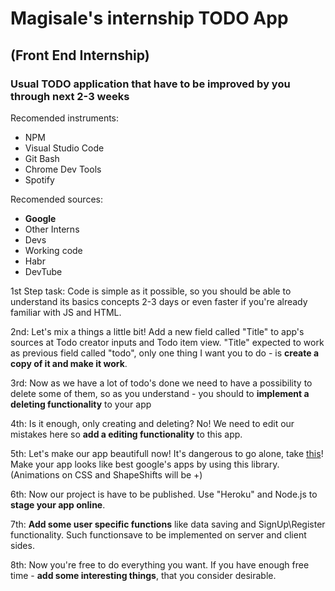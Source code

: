 # Magisale's internship TODO App
## (Front End Internship)
### Usual TODO application that have to be improved by you through next 2-3 weeks

Recomended instruments: 
 * NPM
 * Visual Studio Code
 * Git Bash
 * Chrome Dev Tools
 * Spotify
 
 Recomended sources:
 * **Google**
 * Other Interns
 * Devs
 * Working code
 * Habr
 * DevTube
 
1st Step task: Code is simple as it possible, so you should be able to understand its basics concepts 2-3 days or even faster if you're already familiar with JS and HTML.

2nd: Let's mix a things a little bit! Add a new field called "Title" to app's sources at Todo creator inputs and Todo item view.
"Title" expected to work as previous field called "todo", only one thing I want you to do - is **create a copy of it and make it work**.

3rd: Now as we have a lot of todo's done we need to have a possibility to delete some of them, so as you understand - you should to 
**implement a deleting functionality** to your app

4th: Is it enough, only creating and deleting? No! We need to edit our mistakes here so **add a editing functionality** to this app.

5th: Let's make our app beautifull now! It's dangerous to go alone, take [this](https://material-ui.com/)! Make your app looks like
best google's apps by using this library. (Animations on CSS and ShapeShifts will be +)

6th: Now our project is have to be published. Use "Heroku" and Node.js to **stage your app online**.

7th: **Add some user specific functions** like data saving and SignUp\Register functionality. Such functionsave to be implemented 
on server and client sides.

8th: Now you're free to do everything you want. If you have enough free time - **add some interesting things**, that you consider desirable.

